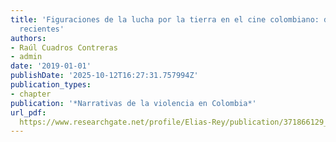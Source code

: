 ```yaml
---
title: 'Figuraciones de la lucha por la tierra en el cine colombiano: dos momentos
  recientes'
authors:
- Raúl Cuadros Contreras
- admin
date: '2019-01-01'
publishDate: '2025-10-12T16:27:31.757994Z'
publication_types:
- chapter
publication: '*Narrativas de la violencia en Colombia*'
url_pdf: 
  https://www.researchgate.net/profile/Elias-Rey/publication/371866129_Narrativas_de_las_violencias_en_Colombia/links/6499bf89c41fb852dd34793c/Narrativas-de-las-violencias-en-Colombia.pdf
---
```

